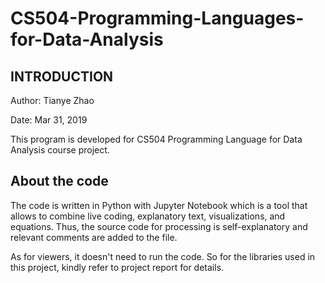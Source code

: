 # CS504-Programming-Languages-for-Data-Analysis
## INTRODUCTION

Author: Tianye Zhao

Date: Mar 31, 2019

This program is developed for CS504 Programming Language for Data Analysis course project.


## About the code

The code is written in Python with Jupyter Notebook which is a tool that allows to combine live coding, explanatory text, visualizations, and equations. Thus, the source code for processing is self-explanatory and relevant comments are added to the file.

As for viewers, it doesn't need to run the code. So for the libraries used in this project, kindly refer to project report for details.
